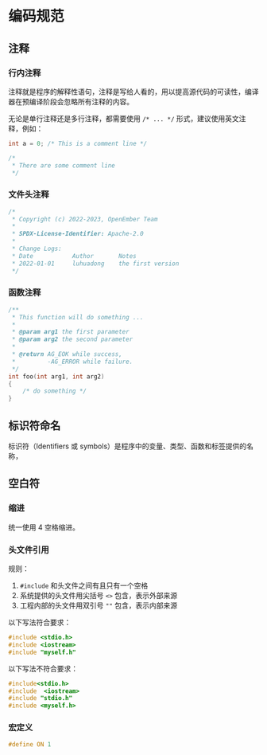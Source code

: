# 编码规范

## 注释

### 行内注释

注释就是程序的解释性语句，注释是写给人看的，用以提高源代码的可读性，编译器在预编译阶段会忽略所有注释的内容。

无论是单行注释还是多行注释，都需要使用 `/* ... */` 形式，建议使用英文注释，例如：

```c
int a = 0; /* This is a comment line */

/*
 * There are some comment line
 */

```

### 文件头注释

```c
/*
 * Copyright (c) 2022-2023, OpenEmber Team
 *
 * SPDX-License-Identifier: Apache-2.0
 *
 * Change Logs:
 * Date           Author       Notes
 * 2022-01-01     luhuadong    the first version
 */
```

### 函数注释

```c
/**
 * This function will do something ...
 *
 * @param arg1 the first parameter
 * @param arg2 the second parameter
 *
 * @return AG_EOK while success, 
 *         -AG_ERROR while failure.
 */
int foo(int arg1, int arg2)
{
    /* do something */
}
```

## 标识符命名

标识符（Identifiers 或 symbols）是程序中的变量、类型、函数和标签提供的名称，

## 空白符

### 缩进

统一使用 4 空格缩进。


### 头文件引用

规则：

1. `#include` 和头文件之间有且只有一个空格
2. 系统提供的头文件用尖括号 `<>` 包含，表示外部来源
3. 工程内部的头文件用双引号 `""` 包含，表示内部来源

以下写法符合要求：

```c
#include <stdio.h>
#include <iostream>
#include "myself.h"
```

以下写法不符合要求：

```c
#include<stdio.h>
#include  <iostream>
#include "stdio.h"
#include <myself.h>
```

### 宏定义


```c
#define ON 1
```